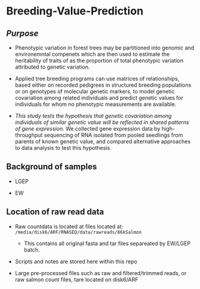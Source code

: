 # Breeding-Value-Prediction

## *Purpose*

* Phenotypic variation in forest trees may be partitioned into genomic and environemntal compenets which are then used to estimate the heritability of traits of as the proportion of total phenotypic variation attributed to genetic variation.

* Applied tree breeding programs can use matrices of relationships, based either on recorded pedigrees in structured breeding populations or on genotypes of molecular genetic markers, to model genetic covariation among related individuals and predict genetic values for individuals for whom no phenotypic measurements are available. 

* *This study tests the hypothesis that genetic covariation among individuals of similar genetic value will be reflected in shared patterns of gene expression.* We collected gene expression data by high-throughput sequencing of RNA isolated from pooled seedlings from parents of known genetic value, and compared alternative approaches to data analysis to test this hypothesis.

## Background of samples

* LGEP

* EW

## Location of raw read data

* Raw countdata is located at files located at: ```/media/disk6/ARF/RNASEQ/data/rawreads/86kSalmon```
     
     - This contains all original fasta and tar files separeated by EW/LGEP batch.

* Scripts and notes are stored here within this repo

* Large pre-processed files such as raw and filtered/trimmed reads, or raw salmon count files, tare located on disk6/ARF
